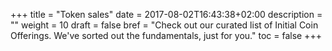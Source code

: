 +++
title = "Token sales"
date = 2017-08-02T16:43:38+02:00
description = ""
weight = 10
draft = false
bref = "Check out our curated list of Initial Coin Offerings. We've sorted out the fundamentals, just for you."
toc = false
+++
